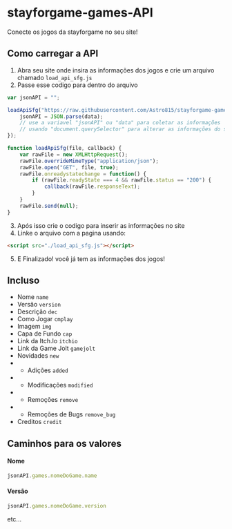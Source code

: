 # stayforgame-games-API
Conecte os jogos da stayforgame no seu site!

## Como carregar a API
1. Abra seu site onde insira as informações dos jogos e crie um arquivo chamado ```load_api_sfg.js```
2. Passe esse codigo para dentro do arquivo
```js
var jsonAPI = "";

loadApiSfg("https://raw.githubusercontent.com/Astro815/stayforgame-games-API/main/game-api.json", function(data) {
    jsonAPI = JSON.parse(data);
    // use a variavel "jsonAPI" ou "data" para coletar as informações
    // usando "document.querySelector" para alterar as informações do site.
});

function loadApiSfg(file, callback) {
    var rawFile = new XMLHttpRequest();
    rawFile.overrideMimeType("application/json");
    rawFile.open("GET", file, true);
    rawFile.onreadystatechange = function() {
        if (rawFile.readyState === 4 && rawFile.status == "200") {
            callback(rawFile.responseText);
        }
    }
    rawFile.send(null);
}
```
3. Após isso crie o codigo para inserir as informações no site
4. Linke o arquivo com a pagina usando:
```html
<script src="./load_api_sfg.js"></script>
```
5. E Finalizado! você já tem as informações dos jogos!
## Incluso
- Nome ```name```
- Versão ```version```
- Descrição ```dec```
- Como Jogar ```cmplay```
- Imagem ```img```
- Capa de Fundo ```cap```
- Link da Itch.Io ```itchio```
- Link da Game Jolt ```gamejolt```
- Novidades ```new```
- - Adições ```added```
- - Modificações ```modified```
- - Remoções ```remove```
- - Remoções de Bugs ```remove_bug```
- Creditos ```credit```

## Caminhos para os valores
#### Nome
```js
jsonAPI.games.nomeDoGame.name
```
#### Versão
```js
jsonAPI.games.nomeDoGame.version
```
etc...
